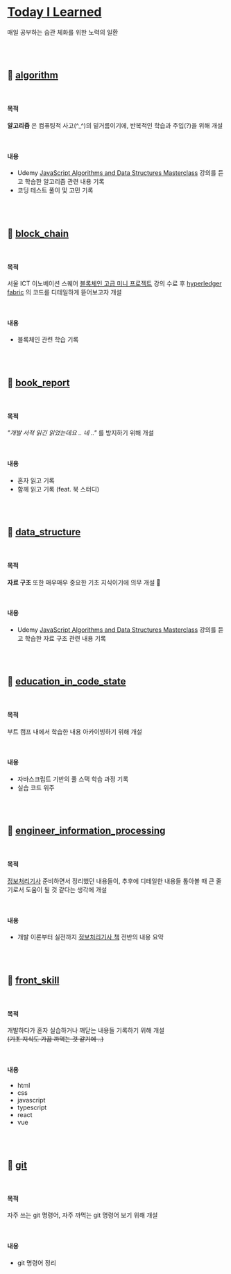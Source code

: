 # [Today I Learned](https://github.com/ciocio97/today_i_learned)

매일 공부하는 습관 체화를 위한 노력의 일환

<br/>
<br/>

## 📂 [algorithm](https://github.com/ciocio97/today_i_learned/tree/Today_I_Learned/algorithm)

<br/>

#### 목적

**알고리즘** 은 컴퓨팅적 사고(^_^)의 밑거름이기에, 반복적인 학습과 주입(?)을 위해 개설 

<br/>

#### 내용

* Udemy [JavaScript Algorithms and Data Structures Masterclass](https://www.udemy.com/course/js-algorithms-and-data-structures-masterclass/) 강의를 듣고 학습한 알고리즘 관련 내용 기록
* 코딩 테스트 풀이 및 고민 기록

<br/>
<br/>

## 📂 [block_chain](https://github.com/ciocio97/today_i_learned/tree/Today_I_Learned/block_chain)

<br/>

#### 목적

서울 ICT 이노베이션 스퀘어 [블록체인 고급 미니 프로젝트](http://digital-itsa.or.kr/itsa/lms/atnlcReqst/reception.do?processCdArr=BC&lctreNo=238&menuNo=700019) 강의 수료 후 [hyperledger fabric](http://digital-itsa.or.kr/itsa/lms/atnlcReqst/reception.do?processCdArr=BC&lctreNo=238&menuNo=700019) 의 코드를 디테일하게 뜯어보고자 개설

<br/>

#### 내용

* 블록체인 관련 학습 기록

<br/>
<br/>

## 📂 [book_report](https://github.com/ciocio97/today_i_learned/tree/Today_I_Learned/book_report)

<br/>

#### 목적

_"개발 서적 읽긴 읽었는데요 .. 네 .."_ 를 방지하기 위해 개설

<br/>

#### 내용

* 혼자 읽고 기록
* 함께 읽고 기록 (feat. 북 스터디)

<br/>
<br/>

## 📂 [data_structure](https://github.com/ciocio97/today_i_learned/tree/Today_I_Learned/data_structure)

<br/>

#### 목적

**자료 구조** 또한 매우매우 중요한 기초 지식이기에 의무 개설 🦾

<br/>

#### 내용

* Udemy [JavaScript Algorithms and Data Structures Masterclass](https://www.udemy.com/course/js-algorithms-and-data-structures-masterclass/) 강의를 듣고 학습한 자료 구조 관련 내용 기록

<br/>
<br/>

## 📂 [education_in_code_state](https://github.com/ciocio97/today_i_learned/tree/Today_I_Learned/education_in_code_state)

<br/>

#### 목적

부트 캠프 내에서 학습한 내용 아카이빙하기 위해 개설

<br/>

#### 내용

* 자바스크립트 기반의 풀 스택 학습 과정 기록
* 실습 코드 위주

<br/>
<br/>

## 📂 [engineer_information_processing](https://github.com/ciocio97/today_i_learned/tree/Today_I_Learned/engineer_information_processing)

<br/>

#### 목적

[정보처리기사](http://www.q-net.or.kr/crf005.do?id=crf00505&jmCd=1320) 준비하면서 정리했던 내용들이, 추후에 디테일한 내용들 톺아볼 때 큰 줄기로서 도움이 될 것 같다는 생각에 개설

<br/>

#### 내용

* 개발 이론부터 실전까지 [정보처리기사 책](https://www.aladin.co.kr/m/mproduct.aspx?ItemId=324139406) 전반의 내용 요약

<br/>
<br/>

## 📂 [front_skill](https://github.com/ciocio97/today_i_learned/tree/Today_I_Learned/front_skill)

<br/>

#### 목적

개발하다가 혼자 실습하거나 깨닫는 내용들 기록하기 위해 개설  
~~(기초 지식도 가끔 까먹는 것 같기에 ..)~~

<br/>

#### 내용

* html
* css
* javascript
* typescript
* react
* vue

<br/>
<br/>

## 📂 [git](https://github.com/ciocio97/today_i_learned/tree/Today_I_Learned/git)

<br/>

#### 목적

자주 쓰는 git 명령어, 자주 까먹는 git 명령어 보기 위해 개설

<br/>

#### 내용

* git 명령어 정리
